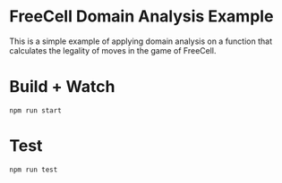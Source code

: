 # FreeCell Domain Analysis Example

This is a simple example of applying domain analysis on a function that calculates the legality of moves in the game of FreeCell. 

# Build + Watch

```
npm run start
```

# Test

```
npm run test
```
